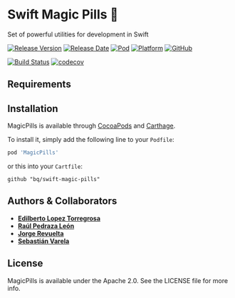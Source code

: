 # Swift Magic Pills 💊
Set of powerful utilities for development in Swift

[![Release Version](https://img.shields.io/github/release/bq/swift-magic-pills.svg)](https://github.com/bq/swift-magic-pills/releases) 
[![Release Date](https://img.shields.io/github/release-date/bq/swift-magic-pills.svg)](https://github.com/bq/swift-magic-pills/releases)
[![Pod](https://img.shields.io/cocoapods/v/MagicPills.svg?style=flat)](https://cocoapods.org/pods/MagicPills)
[![Platform](https://img.shields.io/cocoapods/p/MagicPills.svg?style=flat)](https://cocoapods.org/pods/MagicPills)
[![GitHub](https://img.shields.io/github/license/bq/swift-magic-pills.svg)](https://github.com/bq/swift-magic-pills/blob/master/LICENSE)

[![Build Status](https://travis-ci.org/bq/mini-swift.svg?branch=master)](https://travis-ci.org/bq/mini-swift)
[![codecov](https://codecov.io/gh/bq/mini-swift/branch/master/graph/badge.svg)](https://codecov.io/gh/bq/mini-swift)

## Requirements

## Installation

MagicPills is available through [CocoaPods](https://cocoapods.org) and [Carthage](https://github.com/Carthage/Carthage). 

To install it, simply add the following line to your `Podfile`:
```ruby
pod 'MagicPills'
```
or this into your `Cartfile`:
```ogdl
github "bq/swift-magic-pills" 
```

## Authors & Collaborators

* **[Edilberto Lopez Torregrosa](https://github.com/ediLT)**
* **[Raúl Pedraza León](https://github.com/r-pedraza)**
* **[Jorge Revuelta](https://github.com/minuscorp)**
* **[Sebastián Varela](https://github.com/sebastianvarela)**

## License

MagicPills is available under the Apache 2.0. See the LICENSE file for more info.
